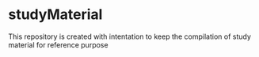 # studyMaterial

This repository is created with intentation to keep the compilation of study material for reference purpose
